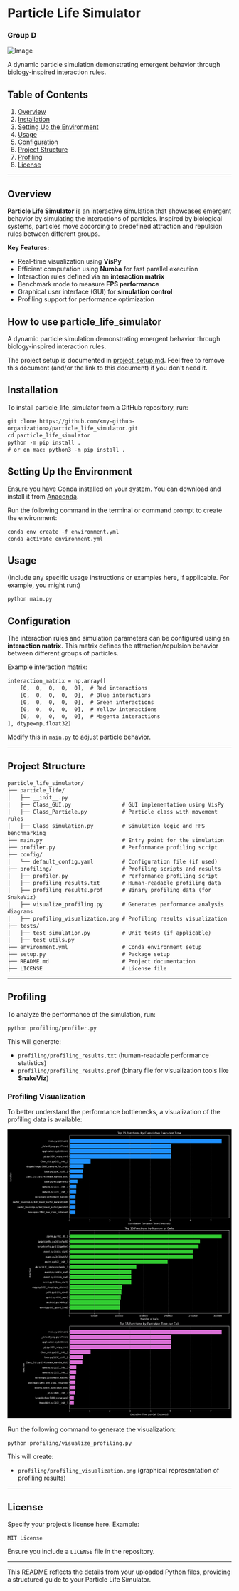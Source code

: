 # Particle Life Simulator
### Group D

![Image](https://github.com/user-attachments/assets/429ad1ea-9f57-467b-b22a-29f664bc4027)

A dynamic particle simulation demonstrating emergent behavior through biology-inspired interaction rules.

## Table of Contents
1. [Overview](#overview)
2. [Installation](#installation)
3. [Setting Up the Environment](#setting-up-the-environment)
4. [Usage](#usage)
5. [Configuration](#configuration)
6. [Project Structure](#project-structure)
7. [Profiling](#profiling)
8. [License](#license)

---

## Overview
**Particle Life Simulator** is an interactive simulation that showcases emergent behavior by simulating the interactions of particles. Inspired by biological systems, particles move according to predefined attraction and repulsion rules between different groups.

**Key Features:**
- Real-time visualization using **VisPy**
- Efficient computation using **Numba** for fast parallel execution
- Interaction rules defined via an **interaction matrix**
- Benchmark mode to measure **FPS performance**
- Graphical user interface (GUI) for **simulation control**
- Profiling support for performance optimization

## How to use particle_life_simulator
A dynamic particle simulation demonstrating emergent behavior through biology-inspired interaction rules.

The project setup is documented in [project_setup.md](project_setup.md). Feel free to remove this document (and/or the link to this document) if you don't need it.

## Installation
To install particle_life_simulator from a GitHub repository, run:

    git clone https://github.com/<my-github-organization>/particle_life_simulator.git
    cd particle_life_simulator
    python -m pip install .
    # or on mac: python3 -m pip install .

## Setting Up the Environment
Ensure you have Conda installed on your system. You can download and install it from [Anaconda](https://www.anaconda.com/).

Run the following command in the terminal or command prompt to create the environment:

    conda env create -f environment.yml
    conda activate environment.yml

## Usage
(Include any specific usage instructions or examples here, if applicable. For example, you might run:)

    python main.py

## Configuration
The interaction rules and simulation parameters can be configured using an **interaction matrix**. This matrix defines the attraction/repulsion behavior between different groups of particles.

Example interaction matrix:

    interaction_matrix = np.array([
        [0,  0,  0,  0,  0],  # Red interactions
        [0,  0,  0,  0,  0],  # Blue interactions
        [0,  0,  0,  0,  0],  # Green interactions
        [0,  0,  0,  0,  0],  # Yellow interactions
        [0,  0,  0,  0,  0],  # Magenta interactions
    ], dtype=np.float32)

Modify this in `main.py` to adjust particle behavior.

---

## Project Structure
    particle_life_simulator/
    ├── particle_life/
    │   ├── __init__.py
    │   ├── Class_GUI.py                # GUI implementation using VisPy
    │   ├── Class_Particle.py           # Particle class with movement rules
    │   ├── Class_simulation.py         # Simulation logic and FPS benchmarking
    ├── main.py                         # Entry point for the simulation
    ├── profiler.py                     # Performance profiling script
    ├── config/
    │   └── default_config.yaml         # Configuration file (if used)
    ├── profiling/                      # Profiling scripts and results
    │   ├── profiler.py                 # Performance profiling script
    │   ├── profiling_results.txt       # Human-readable profiling data
    │   ├── profiling_results.prof      # Binary profiling data (for SnakeViz)
    │   ├── visualize_profiling.py      # Generates performance analysis diagrams
    │   ├── profiling_visualization.png # Profiling results visualization
    ├── tests/
    │   ├── test_simulation.py          # Unit tests (if applicable)
    │   ├── test_utils.py
    ├── environment.yml                 # Conda environment setup
    ├── setup.py                        # Package setup
    ├── README.md                       # Project documentation
    ├── LICENSE                         # License file

---

## Profiling
To analyze the performance of the simulation, run:

    python profiling/profiler.py

This will generate:
- `profiling/profiling_results.txt` (human-readable performance statistics)
- `profiling/profiling_results.prof` (binary file for visualization tools like **SnakeViz**)

### Profiling Visualization
To better understand the performance bottlenecks, a visualization of the profiling data is available:

![Profiling Diagram](profiling/profiling_visualization.png)

Run the following command to generate the visualization:

    python profiling/visualize_profiling.py

This will create:
- `profiling/profiling_visualization.png` (graphical representation of profiling results)

---

## License
Specify your project’s license here. Example:

    MIT License

Ensure you include a `LICENSE` file in the repository.

---

This README reflects the details from your uploaded Python files, providing a structured guide to your Particle Life Simulator.
